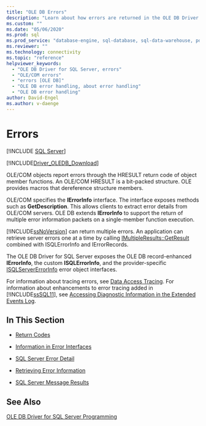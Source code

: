 ```yaml
---
title: "OLE DB Errors"
description: "Learn about how errors are returned in the OLE DB Driver for SQL Server and how you can get information about them."
ms.custom: ""
ms.date: "05/06/2020"
ms.prod: sql
ms.prod_service: "database-engine, sql-database, sql-data-warehouse, pdw"
ms.reviewer: ""
ms.technology: connectivity
ms.topic: "reference"
helpviewer_keywords: 
  - "OLE DB Driver for SQL Server, errors"
  - "OLE/COM errors"
  - "errors [OLE DB]"
  - "OLE DB error handling, about error handling"
  - "OLE DB error handling"
author: David-Engel
ms.author: v-daenge
---
```

# Errors
[!INCLUDE [SQL Server](../../../includes/applies-to-version/sql-asdb-asdbmi-asa-pdw.md)]

[!INCLUDE[Driver_OLEDB_Download](../../../includes/driver_oledb_download.md)]

  OLE/COM objects report errors through the HRESULT return code of object member functions. An OLE/COM HRESULT is a bit-packed structure. OLE provides macros that dereference structure members.  
  
 OLE/COM specifies the **IErrorInfo** interface. The interface exposes methods such as **GetDescription**. This allows clients to extract error details from OLE/COM servers. OLE DB extends **IErrorInfo** to support the return of multiple error information packets on a single-member function execution.  
  
 [!INCLUDE[ssNoVersion](../../../includes/ssnoversion-md.md)] can return multiple errors. An application can retrieve server errors one at a time by calling [IMultipleResults::GetResult](https://go.microsoft.com/fwlink/?LinkId=129630) combined with ISQLErrorInfo and IErrorRecords.  
  
 The OLE DB Driver for SQL Server exposes the OLE DB record-enhanced **IErrorInfo**, the custom **ISQLErrorInfo**, and the provider-specific [ISQLServerErrorInfo](https://docs.microsoft.com/sql/connect/oledb/ole-db-interfaces/isqlservererrorinfo-geterrorinfo-ole-db?view=sql-server-ver15) error object interfaces.  
  
 For information about tracing errors, see [Data Access Tracing](https://go.microsoft.com/fwlink/?LinkId=125805). For information about enhancements to error tracing added in [!INCLUDE[ssSQL11](../../../includes/sssql11-md.md)], see [Accessing Diagnostic Information in the Extended Events Log](../../oledb/features/accessing-diagnostic-information-in-the-extended-events-log.md).  
  
## In This Section  
  
-   [Return Codes](../../oledb/ole-db-errors/return-codes.md)  
  
-   [Information in Error Interfaces](../../oledb/ole-db-errors/information-in-error-interfaces.md)  
  
-   [SQL Server Error Detail](../../oledb/ole-db-errors/sql-server-error-detail.md)  
  
-   [Retrieving Error Information](../../oledb/ole-db-errors/retrieving-error-information.md)  
  
-   [SQL Server Message Results](../../oledb/ole-db-errors/sql-server-message-results.md)  
  
## See Also  
 [OLE DB Driver for SQL Server Programming](../../oledb/ole-db/oledb-driver-for-sql-server-programming.md)  
  
  
